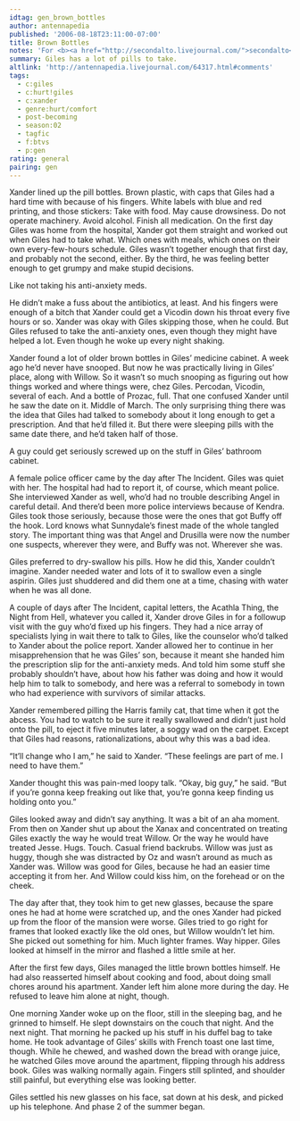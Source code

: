 ```yaml
---
idtag: gen_brown_bottles
author: antennapedia
published: '2006-08-18T23:11:00-07:00'
title: Brown Bottles
notes: 'For <b><a href="http://secondalto.livejournal.com/">secondalto</a></b>. "Something about Giles and the various pills he takes or has taken over the course of his tenure as Watcher. (cause I hate taking pills)." Could follow <a href="http://antennapedia.livejournal.com/31526.html">&#8220;Substitute&#8221;</a>.'
summary: Giles has a lot of pills to take.
altlink: 'http://antennapedia.livejournal.com/64317.html#comments'
tags:
  - c:giles
  - c:hurt!giles
  - c:xander
  - genre:hurt/comfort
  - post-becoming
  - season:02
  - tagfic
  - f:btvs
  - p:gen
rating: general
pairing: gen
---
```

Xander lined up the pill bottles. Brown plastic, with caps that Giles had a hard time with because of his fingers. White labels with blue and red printing, and those stickers: Take with food. May cause drowsiness. Do not operate machinery. Avoid alcohol. Finish all medication. On the first day Giles was home from the hospital, Xander got them straight and worked out when Giles had to take what. Which ones with meals, which ones on their own every-few-hours schedule. Giles wasn&#8217;t together enough that first day, and probably not the second, either. By the third, he was feeling better enough to get grumpy and make stupid decisions.

Like not taking his anti-anxiety meds.

He didn&#8217;t make a fuss about the antibiotics, at least. And his fingers were enough of a bitch that Xander could get a Vicodin down his throat every five hours or so. Xander was okay with Giles skipping those, when he could. But Giles refused to take the anti-anxiety ones, even though they might have helped a lot. Even though he woke up every night shaking.  

Xander found a lot of older brown bottles in Giles&#8217; medicine cabinet. A week ago he&#8217;d never have snooped. But now he was practically living in Giles&#8217; place, along with Willow. So it wasn&#8217;t so much snooping as figuring out how things worked and where things were, chez Giles. Percodan, Vicodin, several of each. And a bottle of Prozac, full. That one confused Xander until he saw the date on it. Middle of March. The only surprising thing there was the idea that Giles had talked to somebody about it long enough to get a prescription. And that he&#8217;d filled it. But there were sleeping pills with the same date there, and he&#8217;d taken half of those.

A guy could get seriously screwed up on the stuff in Giles&#8217; bathroom cabinet.

A female police officer came by the day after The Incident. Giles was quiet with her. The hospital had had to report it, of course, which meant police. She interviewed Xander as well, who&#8217;d had no trouble describing Angel in careful detail. And there&#8217;d been more police interviews because of Kendra. Giles took those seriously, because those were the ones that got Buffy off the hook. Lord knows what Sunnydale&#8217;s finest made of the whole tangled story. The important thing was that Angel and Drusilla were now the number one suspects, wherever they were, and Buffy was not. Wherever she was.

Giles preferred to dry-swallow his pills. How he did this, Xander couldn&#8217;t imagine. Xander needed water and lots of it to swallow even a single aspirin. Giles just shuddered and did them one at a time, chasing with water when he was all done.

A couple of days after The Incident, capital letters, the Acathla Thing, the Night from Hell, whatever you called it, Xander drove Giles in for a followup visit with the guy who&#8217;d fixed up his fingers. They had a nice array of specialists lying in wait there to talk to Giles, like the counselor who&#8217;d talked to Xander about the police report. Xander allowed her to continue in her misapprehension that he was Giles&#8217; son, because it meant she handed him the prescription slip for the anti-anxiety meds. And told him some stuff she probably shouldn&#8217;t have, about how his father was doing and how it would help him to talk to somebody, and here was a referral to somebody in town who had experience with survivors of similar attacks.

Xander remembered pilling the Harris family cat, that time when it got the abcess. You had to watch to be sure it really swallowed and didn&#8217;t just hold onto the pill, to eject it five minutes later, a soggy wad on the carpet. Except that Giles had reasons, rationalizations, about why this was a bad idea. 

&#8220;It&#8217;ll change who I am,&#8221; he said to Xander. &#8220;These feelings are part of me. I need to have them.&#8221;

Xander thought this was pain-med loopy talk. &#8220;Okay, big guy,&#8221; he said. &#8220;But if you&#8217;re gonna keep freaking out like that, you&#8217;re gonna keep finding us holding onto you.&#8221;

Giles looked away and didn&#8217;t say anything. It was a bit of an aha moment. From then on Xander shut up about the Xanax and concentrated on treating Giles exactly the way he would treat Willow. Or the way he would have treated Jesse. Hugs. Touch. Casual friend backrubs. Willow was just as huggy, though she was distracted by Oz and wasn&#8217;t around as much as Xander was. Willow was good for Giles, because he had an easier time accepting it from her. And Willow could kiss him, on the forehead or on the cheek. 

The day after that, they took him to get new glasses, because the spare ones he had at home were scratched up, and the ones Xander had picked up from the floor of the mansion were worse. Giles tried to go right for frames that looked exactly like the old ones, but Willow wouldn&#8217;t let him. She picked out something for him. Much lighter frames. Way hipper. Giles looked at himself in the mirror and flashed a little smile at her.

After the first few days, Giles managed the little brown bottles himself. He had also reasserted himself about cooking and food, about doing small chores around his apartment. Xander left him alone more during the day. He refused to leave him alone at night, though. 

One morning Xander woke up on the floor, still in the sleeping bag, and he grinned to himself. He slept downstairs on the couch that night. And the next night. That morning he packed up his stuff in his duffel bag to take home. He took advantage of Giles&#8217; skills with French toast one last time, though. While he chewed, and washed down the bread with orange juice, he watched Giles move around the apartment, flipping through his address book. Giles was walking normally again. Fingers still splinted, and shoulder still painful, but everything else was looking better.

Giles settled his new glasses on his face, sat down at his desk, and picked up his telephone. And phase 2 of the summer began.
